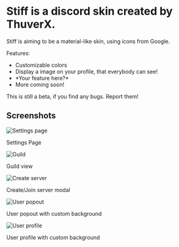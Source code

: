 # Stiff is a discord skin created by ThuverX.
Stiff is aiming to be a material-like skin, using icons from Google.


Features:
* Customizable colors
* Display a image on your profile, that everybody can see!
* \*Your feature here?\*
* More coming soon!

This is still a beta, if you find any bugs. Report them!

## Screenshots
![Settings page](https://u.lewd.se/wOzb02_5hK0203.png)

Settings Page

![Guild](https://u.lewd.se/HhuXES_LCOf8CD.png)

Guild view

![Create server](https://u.lewd.se/R4Vwen_Bru7rWa.png)

Create/Join server modal

![User popout](https://u.lewd.se/5MHr6Y_MB08GFK.png)

User popout with custom background

![User profile](https://u.lewd.se/33ukIC_LE6XwTZ.png)

User profile with custom background
